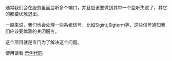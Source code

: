 通常我们会在服务里面监听多个端口，并且应该要做到其中一个监听失败了，其它的都要优雅退出。

一般来说，我们也会处理一些系统信号，比如Sigint,Sigterm等，这些信号通知我们应该要优雅的关闭服务。

这个项目就是专门为了解决这个问题。

使用请看 [示例代码](./example)